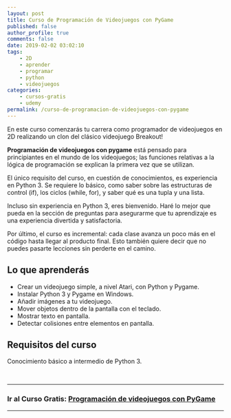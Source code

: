 ```yaml
---
layout: post
title: Curso de Programación de Videojuegos con PyGame
published: false
author_profile: true
comments: false
date: 2019-02-02 03:02:10
tags:
    - 2D
    - aprender
    - programar
    - python
    - videojuegos
categories:
    - cursos-gratis
    - udemy
permalink: /curso-de-programacion-de-videojuegos-con-pygame
---
```

En este curso comenzarás tu carrera como programador de videojuegos en 2D realizando un clon del clásico videojuego Breakout!

**Programación de videojuegos con pygame** está pensado para principiantes en el mundo de los videojuegos; las funciones relativas a la lógica de programación se explican la primera vez que se utilizan.

El único requisito del curso, en cuestión de conocimientos, es experiencia en Python 3. Se requiere lo básico, como saber sobre las estructuras de control (if), los ciclos (while, for), y saber qué es una tupla y una lista.

Incluso sin experiencia en Python 3, eres bienvenido. Haré lo mejor que pueda en la sección de preguntas para asegurarme que tu aprendizaje es una experiencia divertida y satisfactoria.

Por último, el curso es incremental: cada clase avanza un poco más en el código hasta llegar al producto final. Esto también quiere decir que no puedes pasarte lecciones sin perderte en el camino.

## Lo que aprenderás

  * Crear un videojuego simple, a nivel Atari, con Python y Pygame.
  * Instalar Python 3 y Pygame en Windows.
  * Añadir imágenes a tu videojuego.
  * Mover objetos dentro de la pantalla con el teclado.
  * Mostrar texto en pantalla.
  * Detectar colisiones entre elementos en pantalla.

## Requisitos del curso


  Conocimiento básico a intermedio de Python 3.


&nbsp;


  


* * *

### **Ir al Curso Gratis: [Programación de videojuegos con PyGame][1]**

* * *

###

 [1]: https://www.udemy.com/pygame-breakout/